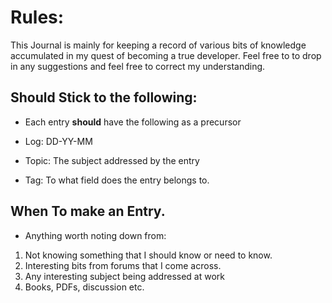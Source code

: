 # Rules: 

This Journal is mainly for keeping a record of various bits of knowledge accumulated in my quest of becoming a true developer. 
Feel free to to drop in any suggestions and feel free to correct my understanding. 

## Should Stick to the following:

* Each entry **should** have the following as a precursor

* Log: DD-YY-MM
* Topic: The subject addressed by the entry
* Tag: To what field does the entry belongs to.

## When To make an Entry. 

* Anything worth noting down from: 

1. Not knowing something that I should know or need to know.
2. Interesting bits from forums that I come across.
3. Any interesting subject being addressed at work
4. Books, PDFs, discussion etc. 
